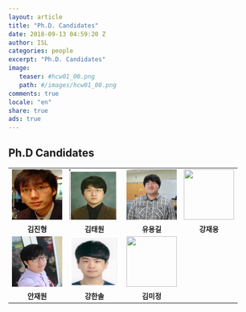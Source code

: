 ```yaml
---
layout: article
title: "Ph.D. Candidates"
date: 2018-09-13 04:59:20 Z
author: ISL
categories: people
excerpt: "Ph.D. Candidates"
image:
   teaser: #hcw01_00.png
   path: #/images/hcw01_00.png
comments: true
locale: "en"
share: true
ads: true
--- 
```


## Ph.D Candidates

|     |     |     |     |
|-----|-----|-----|-----|
|<center><img src="../../images/김진형.jpg" width="100" height="100"></center> | <center><img src="../../images/김태원.jpg" width="100" height="100"></center> | <center><img src="../../images/유용길.jpg" width="100" height="100"></center> | <center><img src="../../images/bio-photo.jpg" width="100" height="100"></center>|
|<center>**김진형**</center> | <center>**김태원**</center> | <center>**유용길**</center> | <center>**강재웅**</center>|
|<center><img src="../../images/안재원.jpg" width="100" height="100"></center> | <center><img src="../../images/강한솔.jpg" width="100" height="100"></center> | <center><img src="../../images/bio-photo.jpg" width="100" height="100"></center> | |
|<center>**안재원**</center> | <center>**강한솔**</center> | <center>**김미정**</center> | |
